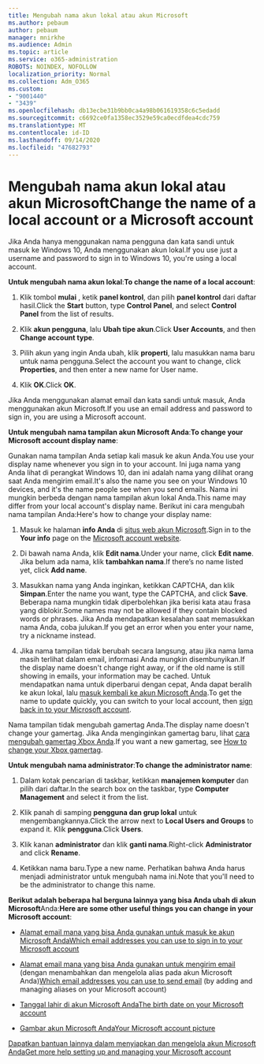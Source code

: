 ```yaml
---
title: Mengubah nama akun lokal atau akun Microsoft
ms.author: pebaum
author: pebaum
manager: mnirkhe
ms.audience: Admin
ms.topic: article
ms.service: o365-administration
ROBOTS: NOINDEX, NOFOLLOW
localization_priority: Normal
ms.collection: Adm_O365
ms.custom:
- "9001440"
- "3439"
ms.openlocfilehash: db13ecbe31b9bb0ca4a98b061619358c6c5edadd
ms.sourcegitcommit: c6692ce0fa1358ec3529e59ca0ecdfdea4cdc759
ms.translationtype: MT
ms.contentlocale: id-ID
ms.lasthandoff: 09/14/2020
ms.locfileid: "47682793"
---
```

# <a name="change-the-name-of-a-local-account-or-a-microsoft-account"></a><span data-ttu-id="f5f36-102">Mengubah nama akun lokal atau akun Microsoft</span><span class="sxs-lookup"><span data-stu-id="f5f36-102">Change the name of a local account or a Microsoft account</span></span>

<span data-ttu-id="f5f36-103">Jika Anda hanya menggunakan nama pengguna dan kata sandi untuk masuk ke Windows 10, Anda menggunakan akun lokal.</span><span class="sxs-lookup"><span data-stu-id="f5f36-103">If you use just a username and password to sign in to Windows 10, you're using a local account.</span></span> 

<span data-ttu-id="f5f36-104">**Untuk mengubah nama akun lokal**:</span><span class="sxs-lookup"><span data-stu-id="f5f36-104">**To change the name of a local account**:</span></span>

1. <span data-ttu-id="f5f36-105">Klik tombol **mulai** , ketik **panel kontrol**, dan pilih **panel kontrol** dari daftar hasil.</span><span class="sxs-lookup"><span data-stu-id="f5f36-105">Click the **Start** button, type **Control Panel**, and select **Control Panel** from the list of results.</span></span>

2. <span data-ttu-id="f5f36-106">Klik **akun pengguna**, lalu **Ubah tipe akun**.</span><span class="sxs-lookup"><span data-stu-id="f5f36-106">Click **User Accounts**, and then **Change account type**.</span></span>

3. <span data-ttu-id="f5f36-107">Pilih akun yang ingin Anda ubah, klik **properti**, lalu masukkan nama baru untuk nama pengguna.</span><span class="sxs-lookup"><span data-stu-id="f5f36-107">Select the account you want to change, click **Properties**, and then enter a new name for User name.</span></span>

4. <span data-ttu-id="f5f36-108">Klik **OK**.</span><span class="sxs-lookup"><span data-stu-id="f5f36-108">Click **OK**.</span></span>

<span data-ttu-id="f5f36-109">Jika Anda menggunakan alamat email dan kata sandi untuk masuk, Anda menggunakan akun Microsoft.</span><span class="sxs-lookup"><span data-stu-id="f5f36-109">If you use an email address and password to sign in, you are using a Microsoft account.</span></span>

<span data-ttu-id="f5f36-110">**Untuk mengubah nama tampilan akun Microsoft Anda**:</span><span class="sxs-lookup"><span data-stu-id="f5f36-110">**To change your Microsoft account display name**:</span></span>

<span data-ttu-id="f5f36-111">Gunakan nama tampilan Anda setiap kali masuk ke akun Anda.</span><span class="sxs-lookup"><span data-stu-id="f5f36-111">You use your display name whenever you sign in to your account.</span></span> <span data-ttu-id="f5f36-112">Ini juga nama yang Anda lihat di perangkat Windows 10, dan ini adalah nama yang dilihat orang saat Anda mengirim email.</span><span class="sxs-lookup"><span data-stu-id="f5f36-112">It's also the name you see on your Windows 10 devices, and it's the name people see when you send emails.</span></span> <span data-ttu-id="f5f36-113">Nama ini mungkin berbeda dengan nama tampilan akun lokal Anda.</span><span class="sxs-lookup"><span data-stu-id="f5f36-113">This name may differ from your local account's display name.</span></span> <span data-ttu-id="f5f36-114">Berikut ini cara mengubah nama tampilan Anda:</span><span class="sxs-lookup"><span data-stu-id="f5f36-114">Here's how to change your display name:</span></span>

1. <span data-ttu-id="f5f36-115">Masuk ke halaman **info Anda** di [situs web akun Microsoft](https://account.microsoft.com/).</span><span class="sxs-lookup"><span data-stu-id="f5f36-115">Sign in to the **Your info** page on the [Microsoft account website](https://account.microsoft.com/).</span></span>

2. <span data-ttu-id="f5f36-116">Di bawah nama Anda, klik **Edit nama**.</span><span class="sxs-lookup"><span data-stu-id="f5f36-116">Under your name, click **Edit name**.</span></span> <span data-ttu-id="f5f36-117">Jika belum ada nama, klik **tambahkan nama**.</span><span class="sxs-lookup"><span data-stu-id="f5f36-117">If there’s no name listed yet, click **Add name**.</span></span> 

3. <span data-ttu-id="f5f36-118">Masukkan nama yang Anda inginkan, ketikkan CAPTCHA, dan klik **Simpan**.</span><span class="sxs-lookup"><span data-stu-id="f5f36-118">Enter the name you want, type the CAPTCHA, and click **Save**.</span></span> <span data-ttu-id="f5f36-119">Beberapa nama mungkin tidak diperbolehkan jika berisi kata atau frasa yang diblokir.</span><span class="sxs-lookup"><span data-stu-id="f5f36-119">Some names may not be allowed if they contain blocked words or phrases.</span></span> <span data-ttu-id="f5f36-120">Jika Anda mendapatkan kesalahan saat memasukkan nama Anda, coba julukan.</span><span class="sxs-lookup"><span data-stu-id="f5f36-120">If you get an error when you enter your name, try a nickname instead.</span></span>

4. <span data-ttu-id="f5f36-121">Jika nama tampilan tidak berubah secara langsung, atau jika nama lama masih terlihat dalam email, informasi Anda mungkin disembunyikan.</span><span class="sxs-lookup"><span data-stu-id="f5f36-121">If the display name doesn't change right away, or if the old name is still showing in emails, your information may be cached.</span></span> <span data-ttu-id="f5f36-122">Untuk mendapatkan nama untuk diperbarui dengan cepat, Anda dapat beralih ke akun lokal, lalu [masuk kembali ke akun Microsoft Anda](https://account.microsoft.com/).</span><span class="sxs-lookup"><span data-stu-id="f5f36-122">To get the name to update quickly, you can switch to your local account, then [sign back in to your Microsoft account](https://account.microsoft.com/).</span></span>

<span data-ttu-id="f5f36-123">Nama tampilan tidak mengubah gamertag Anda.</span><span class="sxs-lookup"><span data-stu-id="f5f36-123">The display name doesn't change your gamertag.</span></span> <span data-ttu-id="f5f36-124">Jika Anda menginginkan gamertag baru, lihat [cara mengubah gamertag Xbox Anda](https://support.xbox.com/id-ID/account-management/change-xbox-live-gamertag).</span><span class="sxs-lookup"><span data-stu-id="f5f36-124">If you want a new gamertag, see [How to change your Xbox gamertag](https://support.xbox.com/id-ID/account-management/change-xbox-live-gamertag).</span></span>

<span data-ttu-id="f5f36-125">**Untuk mengubah nama administrator**:</span><span class="sxs-lookup"><span data-stu-id="f5f36-125">**To change the administrator name**:</span></span>

1. <span data-ttu-id="f5f36-126">Dalam kotak pencarian di taskbar, ketikkan **manajemen komputer** dan pilih dari daftar.</span><span class="sxs-lookup"><span data-stu-id="f5f36-126">In the search box on the taskbar, type **Computer Management** and select it from the list.</span></span>

2. <span data-ttu-id="f5f36-127">Klik panah di samping **pengguna dan grup lokal** untuk mengembangkannya.</span><span class="sxs-lookup"><span data-stu-id="f5f36-127">Click the arrow next to **Local Users and Groups** to expand it.</span></span> <span data-ttu-id="f5f36-128">Klik **pengguna**.</span><span class="sxs-lookup"><span data-stu-id="f5f36-128">Click **Users**.</span></span>

3. <span data-ttu-id="f5f36-129">Klik kanan **administrator** dan klik **ganti nama**.</span><span class="sxs-lookup"><span data-stu-id="f5f36-129">Right-click **Administrator** and click **Rename**.</span></span>

4. <span data-ttu-id="f5f36-130">Ketikkan nama baru.</span><span class="sxs-lookup"><span data-stu-id="f5f36-130">Type a new name.</span></span> <span data-ttu-id="f5f36-131">Perhatikan bahwa Anda harus menjadi administrator untuk mengubah nama ini.</span><span class="sxs-lookup"><span data-stu-id="f5f36-131">Note that you'll need to be the administrator to change this name.</span></span>

<span data-ttu-id="f5f36-132">**Berikut adalah beberapa hal berguna lainnya yang bisa Anda ubah di akun Microsoft**Anda:</span><span class="sxs-lookup"><span data-stu-id="f5f36-132">**Here are some other useful things you can change in your Microsoft account**:</span></span>

- [<span data-ttu-id="f5f36-133">Alamat email mana yang bisa Anda gunakan untuk masuk ke akun Microsoft Anda</span><span class="sxs-lookup"><span data-stu-id="f5f36-133">Which email addresses you can use to sign in to your Microsoft account</span></span>](https://support.microsoft.com/help/4026162)

- <span data-ttu-id="f5f36-134">[Alamat email mana yang bisa Anda gunakan untuk mengirim email](https://support.microsoft.com/help/12407) (dengan menambahkan dan mengelola alias pada akun Microsoft Anda)</span><span class="sxs-lookup"><span data-stu-id="f5f36-134">[Which email addresses you can use to send email](https://support.microsoft.com/help/12407) (by adding and managing aliases on your Microsoft account)</span></span>

- [<span data-ttu-id="f5f36-135">Tanggal lahir di akun Microsoft Anda</span><span class="sxs-lookup"><span data-stu-id="f5f36-135">The birth date on your Microsoft account</span></span>](https://support.microsoft.com/help/12411)

- [<span data-ttu-id="f5f36-136">Gambar akun Microsoft Anda</span><span class="sxs-lookup"><span data-stu-id="f5f36-136">Your Microsoft account picture</span></span>](https://support.microsoft.com/help/4026790)

[<span data-ttu-id="f5f36-137">Dapatkan bantuan lainnya dalam menyiapkan dan mengelola akun Microsoft Anda</span><span class="sxs-lookup"><span data-stu-id="f5f36-137">Get more help setting up and managing your Microsoft account</span></span>](https://support.microsoft.com/hub/4294457/microsoft-account-help#manage-account)